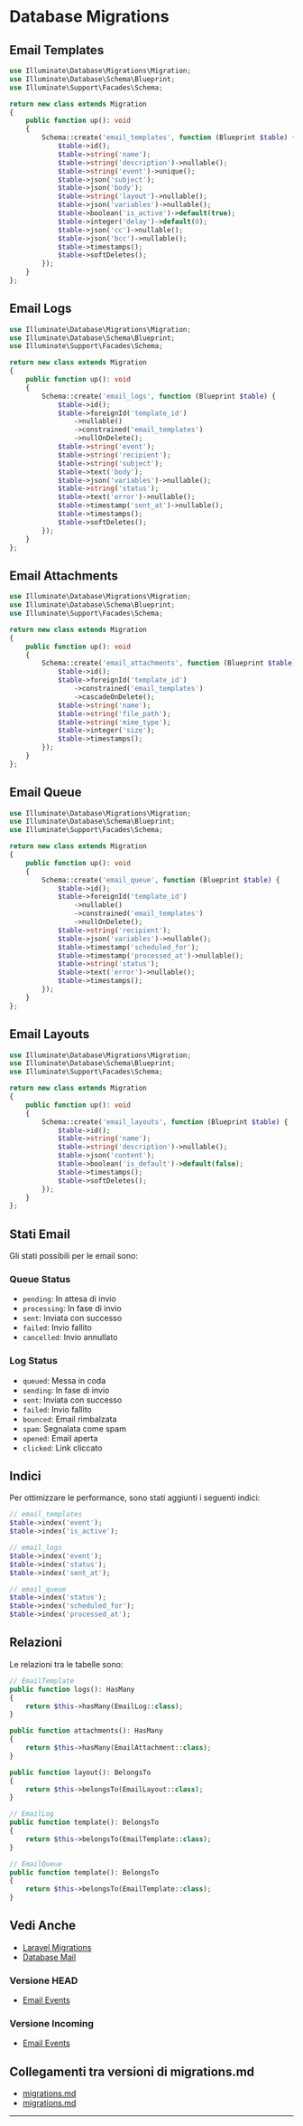 # Database Migrations

## Email Templates

```php
use Illuminate\Database\Migrations\Migration;
use Illuminate\Database\Schema\Blueprint;
use Illuminate\Support\Facades\Schema;

return new class extends Migration
{
    public function up(): void
    {
        Schema::create('email_templates', function (Blueprint $table) {
            $table->id();
            $table->string('name');
            $table->string('description')->nullable();
            $table->string('event')->unique();
            $table->json('subject');
            $table->json('body');
            $table->string('layout')->nullable();
            $table->json('variables')->nullable();
            $table->boolean('is_active')->default(true);
            $table->integer('delay')->default(0);
            $table->json('cc')->nullable();
            $table->json('bcc')->nullable();
            $table->timestamps();
            $table->softDeletes();
        });
    }
};
```

## Email Logs

```php
use Illuminate\Database\Migrations\Migration;
use Illuminate\Database\Schema\Blueprint;
use Illuminate\Support\Facades\Schema;

return new class extends Migration
{
    public function up(): void
    {
        Schema::create('email_logs', function (Blueprint $table) {
            $table->id();
            $table->foreignId('template_id')
                ->nullable()
                ->constrained('email_templates')
                ->nullOnDelete();
            $table->string('event');
            $table->string('recipient');
            $table->string('subject');
            $table->text('body');
            $table->json('variables')->nullable();
            $table->string('status');
            $table->text('error')->nullable();
            $table->timestamp('sent_at')->nullable();
            $table->timestamps();
            $table->softDeletes();
        });
    }
};
```

## Email Attachments

```php
use Illuminate\Database\Migrations\Migration;
use Illuminate\Database\Schema\Blueprint;
use Illuminate\Support\Facades\Schema;

return new class extends Migration
{
    public function up(): void
    {
        Schema::create('email_attachments', function (Blueprint $table) {
            $table->id();
            $table->foreignId('template_id')
                ->constrained('email_templates')
                ->cascadeOnDelete();
            $table->string('name');
            $table->string('file_path');
            $table->string('mime_type');
            $table->integer('size');
            $table->timestamps();
        });
    }
};
```

## Email Queue

```php
use Illuminate\Database\Migrations\Migration;
use Illuminate\Database\Schema\Blueprint;
use Illuminate\Support\Facades\Schema;

return new class extends Migration
{
    public function up(): void
    {
        Schema::create('email_queue', function (Blueprint $table) {
            $table->id();
            $table->foreignId('template_id')
                ->nullable()
                ->constrained('email_templates')
                ->nullOnDelete();
            $table->string('recipient');
            $table->json('variables')->nullable();
            $table->timestamp('scheduled_for');
            $table->timestamp('processed_at')->nullable();
            $table->string('status');
            $table->text('error')->nullable();
            $table->timestamps();
        });
    }
};
```

## Email Layouts

```php
use Illuminate\Database\Migrations\Migration;
use Illuminate\Database\Schema\Blueprint;
use Illuminate\Support\Facades\Schema;

return new class extends Migration
{
    public function up(): void
    {
        Schema::create('email_layouts', function (Blueprint $table) {
            $table->id();
            $table->string('name');
            $table->string('description')->nullable();
            $table->json('content');
            $table->boolean('is_default')->default(false);
            $table->timestamps();
            $table->softDeletes();
        });
    }
};
```

## Stati Email

Gli stati possibili per le email sono:

### Queue Status
- `pending`: In attesa di invio
- `processing`: In fase di invio
- `sent`: Inviata con successo
- `failed`: Invio fallito
- `cancelled`: Invio annullato

### Log Status
- `queued`: Messa in coda
- `sending`: In fase di invio
- `sent`: Inviata con successo
- `failed`: Invio fallito
- `bounced`: Email rimbalzata
- `spam`: Segnalata come spam
- `opened`: Email aperta
- `clicked`: Link cliccato

## Indici

Per ottimizzare le performance, sono stati aggiunti i seguenti indici:

```php
// email_templates
$table->index('event');
$table->index('is_active');

// email_logs
$table->index('event');
$table->index('status');
$table->index('sent_at');

// email_queue
$table->index('status');
$table->index('scheduled_for');
$table->index('processed_at');
```

## Relazioni

Le relazioni tra le tabelle sono:

```php
// EmailTemplate
public function logs(): HasMany
{
    return $this->hasMany(EmailLog::class);
}

public function attachments(): HasMany
{
    return $this->hasMany(EmailAttachment::class);
}

public function layout(): BelongsTo
{
    return $this->belongsTo(EmailLayout::class);
}

// EmailLog
public function template(): BelongsTo
{
    return $this->belongsTo(EmailTemplate::class);
}

// EmailQueue
public function template(): BelongsTo
{
    return $this->belongsTo(EmailTemplate::class);
}
```

## Vedi Anche

- [Laravel Migrations](https://laravel.com/docs/migrations)
- [Database Mail](database-mail.md)
### Versione HEAD

- [Email Events](events.md) 

### Versione Incoming

- [Email Events](events.md) 
## Collegamenti tra versioni di migrations.md
* [migrations.md](../../Gdpr/docs/migrations.md)
* [migrations.md](../../Activity/docs/database/migrations.md)


---

